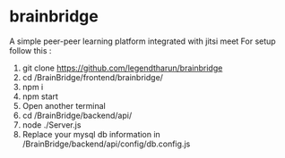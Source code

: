 # brainbridge
A simple peer-peer learning platform integrated with jitsi meet
For setup follow this :
1. git clone https://github.com/legendtharun/brainbridge
2. cd /BrainBridge/frontend/brainbridge/
3. npm i
4. npm start
5. Open another terminal
6. cd /BrainBridge/backend/api/
7. node ./Server.js
8. Replace your mysql db information in /BrainBridge/backend/api/config/db.config.js
   
